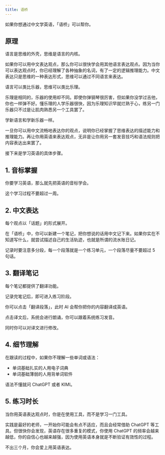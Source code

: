 ```yaml
---
title: 语桥
---
```


如果你想通过中文学英语，「语桥」可以帮你。

## 原理

语言是思维的外壳，思维是语言的内核。

如果你可以用中文表达观点，那么你可以很快学会用其他语言表达观点。因为当你可以表达观点时，你已经理解了各种抽象的名词，有了一定的逻辑推理能力。中文表达只是思维的一种表达形式，思维可以通过不同语言来表达。

语言可以类比乐器，思维可以类比乐理。

乐理是相同的，乐器的使用却不同。即使你弹钢琴很厉害，但如果你没学过吉他，你也一样弹不好。懂乐理的人学乐器很快，因为乐理知识早就烂熟于心，练另一门乐器只不过是让肌肉熟悉另一个工具罢了。

学新语言和学新乐器一样。

一旦你可以用中文流畅地表达你的观点，说明你已经掌握了思维表达的描述能力和推理能力。再让你用英语来表达观点，无非是让你用另一套发音技巧和语法规则把内容表达出来罢了。

接下来是学习英语的具体步骤。

## 1. 音标掌握

你要学习英语，那么就先把英语的音标学会。

这个学习过程不要超过一周。

## 2. 中文表达

每个观点以「话题」的形式展开。

在「语桥」中，你可以新建一个笔记，把你想说的话用中文记下来。如果你实在不知道写什么，就尝试描述自己的生活轨迹，也就是所谓的流水账日记。

记录时要注意多分段，每一个段落就是一个练习单元，一个段落尽量不要超过 5 句话。

## 3. 翻译笔记

每个笔记都提供了翻译功能。

记录完笔记后，即可进入练习阶段。

你可以点击「翻译段落」，此时 AI 会帮你把你的内容翻译成英语。

点击译文后，系统会进行朗诵，你可以跟着系统练习发音。

同时你可以对译文进行修改。

## 4. 细节理解

在跟读的过程中，如果你不理解一些单词或语法：

- 单词基础扎实的人用电子词典
- 单词基础薄弱的人用背单词软件

语法不懂就问 ChatGPT 或者 KIMI。

## 5. 练习时长

当你用英语表达观点时，你是在使用工具，而不是学习一门工具。

实践是最好的老师，一开始你可能会有点不适应，而且会经常借助 ChatGPT 等工具。但很快你会发现，英语存在很多重复的模式，你使用 ChatGPT 的频率会越来越低，你的自信心也越来越强，因为使用英语本身就是不断验证有效性的过程。

不出三个月，你会爱上用英语表达。
